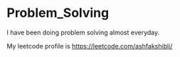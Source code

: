 # Problem_Solving
I have been doing problem solving almost everyday.

My leetcode profile is https://leetcode.com/ashfakshibli/


